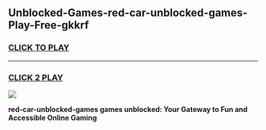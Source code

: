 
## Unblocked-Games-red-car-unblocked-games-Play-Free-gkkrf
<h3>
<a href="https://premium76.site?title=red-car-unblocked-games&ref=15A">CLICK TO PLAY</a></h3>
<hr>

<h3>
<a href="https://premium76.site?title=red-car-unblocked-games&ref=15A">CLICK 2 PLAY</a>
  
</h3>

<a href="https://premium76.site?title=red-car-unblocked-games&ref=15A"><img src="https://clearcache.store/games.png"></a>


**red-car-unblocked-games games unblocked: Your Gateway to Fun and Accessible Online Gaming**
